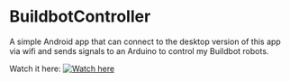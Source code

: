 BuildbotController
==================

A simple Android app that can connect to the desktop version of this app via wifi and sends signals to an Arduino to control my Buildbot robots.

Watch it here:
[![Watch here](http://img.youtube.com/vi/kBogIDN16Pw/0.jpg)](https://www.youtube.com/watch?v=kBogIDN16Pw)
